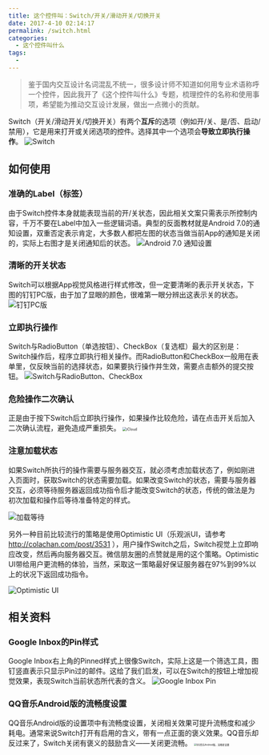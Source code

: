 ```yaml
---
title: 这个控件叫：Switch/开关/滑动开关/切换开关
date: 2017-4-10 02:14:17
permalink: /switch.html
categories:
  - 这个控件叫什么
tags:
  - 
---
```


> 鉴于国内交互设计名词混乱不统一，很多设计师不知道如何用专业术语称呼一个控件，因此我开了《这个控件叫什么》专题，梳理控件的名称和使用事项，希望能为推动交互设计发展，做出一点微小的贡献。

Switch（开关/滑动开关/切换开关）有两个**互斥**的选项（例如开/关、是/否、启动/禁用），它是用来打开或关闭选项的控件。选择其中一个选项会**导致立即执行操作**。
![Switch](http://pic.ftium4.com/1240-20201226021505423.png)

<!-- more -->

## 如何使用

### 准确的Label（标签）

由于Switch控件本身就能表现当前的开/关状态，因此相关文案只需表示所控制内容，千万不要在Label中加入一些逻辑词语。典型的反面教材就是Android 7.0的通知设置，双重否定表示肯定，大多数人都把左图的状态当做当前App的通知是关闭的，实际上右图才是关闭通知后的状态。
![Android 7.0 通知设置](http://pic.ftium4.com/1240-20201226021510667.png)

### 清晰的开关状态

Switch可以根据App视觉风格进行样式修改，但一定要清晰的表示开关状态，下图的钉钉PC版，由于加了显眼的颜色，很难第一眼分辨出这表示关的状态。
![钉钉PC版](http://pic.ftium4.com/1240-20201226021514803.png)



### 立即执行操作

Switch与RadioButton（单选按钮）、CheckBox（复选框）最大的区别是：Switch操作后，程序立即执行相关操作。而RadioButton和CheckBox一般用在表单里，仅反映当前的选择状态，如果要执行操作并生效，需要点击额外的提交按钮。
![Switch与RadioButton、CheckBox](http://pic.ftium4.com/1240-20201226021518508.png)

### 危险操作二次确认

正是由于按下Switch后立即执行操作，如果操作比较危险，请在点击开关后加入二次确认流程，避免造成严重损失。
<img src="http://pic.ftium4.com/1240-20201226021522193.png" alt="iCloud" style="zoom:50%;" />

### 注意加载状态

如果Switch所执行的操作需要与服务器交互，就必须考虑加载状态了，例如刚进入页面时，获取Switch的状态需要加载。如果改变Switch的状态，需要与服务器交互，必须等待服务器返回成功指令后才能改变Switch的状态，传统的做法是为初次加载和操作后等待准备特定的样式。

![加载等待](http://pic.ftium4.com/1240-20201226021527161.png)



另外一种目前比较流行的策略是使用Optimistic UI（乐观派UI，请参考 http://colachan.com/post/3531 ），用户操作Switch之后，Switch视觉上立即响应改变，然后再向服务器交互。微信朋友圈的点赞就是用的这个策略。Optimistic UI带给用户更流畅的体验，当然，采取这一策略最好保证服务器在97%到99%以上的状况下返回成功指令。

![Optimistic UI](http://pic.ftium4.com/1240-20201226021530288.png)





## 相关资料

### Google Inbox的Pin样式

Google Inbox右上角的Pinned样式上很像Switch，实际上这是一个筛选工具，图钉竖直表示只显示Pin过的邮件。这给了我们启发，可以在Switch的按钮上增加视觉效果，表现Switch当前状态所代表的含义。
![Google Inbox Pin](http://pic.ftium4.com/1240-20201226021535632.png)

### QQ音乐Android版的流畅度设置

QQ音乐Android版的设置项中有流畅度设置，关闭相关效果可提升流畅度和减少耗电。通常来说Switch打开有启用的含义，带有一点正面的褒义效果。QQ音乐却反过来了，Switch关闭有褒义的鼓励含义——关闭更流畅。
<img src="http://pic.ftium4.com/1240.jpeg" alt="QQ音乐Android版，流畅度设置" style="zoom:33%;" />